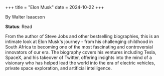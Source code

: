 +++
title = "Elon Musk"
date = 2024-10-22
+++

By Walter Isaacson

**Status**: Read

From the author of Steve Jobs and other bestselling biographies, this is an intimate look at Elon Musk's journey - from his challenging childhood in South Africa to becoming one of the most fascinating and controversial innovators of our era. The biography covers his ventures including Tesla, SpaceX, and his takeover of Twitter, offering insights into the mind of a visionary who has helped lead the world into the era of electric vehicles, private space exploration, and artificial intelligence. 